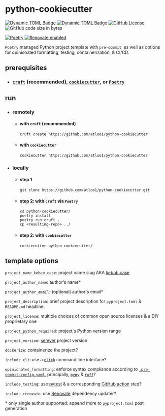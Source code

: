 # python-cookiecutter

[![Dynamic TOML Badge](https://img.shields.io/badge/dynamic/toml?url=https%3A%2F%2Fraw.githubusercontent.com%2Fatloo1%2Fpython-cookiecutter%2Frefs%2Fheads%2Fmain%2Fpyproject.toml&query=%24.project.requires-python&label=python)](https://github.com/atloo1/python-cookiecutter/blob/main/pyproject.toml)
[![Dynamic TOML Badge](https://img.shields.io/badge/dynamic/toml?url=https%3A%2F%2Fraw.githubusercontent.com%2Fatloo1%2Fpython-cookiecutter%2Frefs%2Fheads%2Fmain%2Fpyproject.toml&query=%24.project.version&label=version)](https://github.com/atloo1/python-cookiecutter/blob/main/pyproject.toml)
[![GitHub License](https://img.shields.io/github/license/atloo1/python-cookiecutter)](https://github.com/atloo1/python-cookiecutter/blob/main/LICENSE)
![GitHub code size in bytes](https://img.shields.io/github/languages/code-size/atloo1/python-cookiecutter)

[![Poetry](https://img.shields.io/endpoint?url=https://python-poetry.org/badge/v0.json)](https://python-poetry.org/)
[![Renovate enabled](https://img.shields.io/badge/renovate-enabled-brightgreen.svg)](https://renovatebot.com/)

`Poetry` managed Python project template with `pre-commit`, as well as options for opinionated formatting, testing, containerization, & CI/CD.

## prerequisites

- ### [`cruft`](https://github.com/cruft/cruft?tab=readme-ov-file#installation) (recommended), [`cookiecutter`](https://github.com/cookiecutter/cookiecutter?tab=readme-ov-file#installation), or [`Poetry`](https://python-poetry.org/docs/#installing-with-pipx)

## run

- ### remotely

  - #### with `cruft` (recommended)

    ```
    cruft create https://github.com/atloo1/python-cookiecutter
    ```

  - #### with `cookiecutter`

    ```
    cookiecutter https://github.com/atloo1/python-cookiecutter
    ```

- ### locally

  - #### step 1

    ```
    git clone https://github.com/atloo1/python-cookiecutter.git
    ```

  - #### step 2: with `cruft` via `Poetry`

    ```
    cd python-cookiecutter/
    poetry install
    poetry run cruft .
    cp <resulting-repo> ../
    ```

  - #### step 2: with `cookiecutter`

    ```
    cookiecutter python-cookiecutter/
    ```

## template options

`project_name_kebab_case`: project name slug AKA [kebab case](https://en.wikipedia.org/wiki/Letter_case#Kebab_case)

`project_author_name`: author's name*

`project_author_email`: (optional) author's email*

`project_description`: brief project description for `pyproject.toml` & `README.md` headline.

`project_license`: multiple choices of common open source licenses & a DIY proprietary one

`project_python_required`: project's Python version range

`project_version`: [semver](https://semver.org/#semantic-versioning-specification-semver) project version

`dockerize`: containerize the project?

`include_cli`: use a [`click`](https://click.palletsprojects.com/en/stable/) command line interface?

`opinionated_formatting`: enforce syntax compliance according to [`.pre-commit-config.yaml`](https://github.com/atloo1/python-cookiecutter/blob/main/%7B%7Bcookiecutter.project_name_kebab_case%7D%7D/.pre-commit-config.yaml), principally, [`mypy`](https://mypy-lang.org/) & [`ruff`](https://docs.astral.sh/ruff/)?

`include_testing`: use [pytest](https://docs.pytest.org/en/stable/) & a corresponding [GitHub action](https://github.com/atloo1/python-cookiecutter/blob/main/%7B%7Bcookiecutter.project_name_kebab_case%7D%7D/.github/workflows/ci.yaml) step?

`include_renovate`: use [Renovate](https://docs.renovatebot.com/#renovate-documentation) dependency updater?

\* only single author supported: append more to `pyproject.toml` post generation
